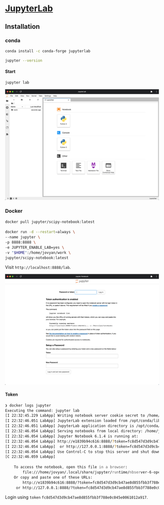 # [JupyterLab](https://jupyterlab.readthedocs.io/)

<!--
brew upgrade pyenv
pyenv install -l | grep conda
-->

## Installation

### conda

```zsh
conda install -c conda-forge jupyterlab
```

```zsh
jupyter --version
```

#### Start

```zsh
jupyter lab
```

![](images/jupyterlab.png)

### Docker

```zsh
docker pull jupyter/scipy-notebook:latest

docker run -d --restart=always \
--name jupyter \
-p 8888:8888 \
-e JUPYTER_ENABLE_LAB=yes \
-v "$HOME":/home/jovyan/work \
jupyter/scipy-notebook:latest
```

<!--
docker update --restart=no jupyter

docker exec -it jupyter jupyter --version
-->

Visit `http://localhost:8888/lab`.

![](images/jupyter_token.png)

#### Token

```zsh
❯ docker logs jupyter
Executing the command: jupyter lab
[I 22:32:45.229 LabApp] Writing notebook server cookie secret to /home/jovyan/.local/share/jupyter/runtime/notebook_cookie_secret
[I 22:32:46.051 LabApp] JupyterLab extension loaded from /opt/conda/lib/python3.8/site-packages/jupyterlab
[I 22:32:46.051 LabApp] JupyterLab application directory is /opt/conda/share/jupyter/lab
[I 22:32:46.054 LabApp] Serving notebooks from local directory: /home/jovyan
[I 22:32:46.054 LabApp] Jupyter Notebook 6.1.4 is running at:
[I 22:32:46.054 LabApp] http://e1839b94c616:8888/?token=fc8d547d3d9cb47ae8d855fbb3f788e0c045e0061012a917
[I 22:32:46.054 LabApp]  or http://127.0.0.1:8888/?token=fc8d547d3d9cb47ae8d855fbb3f788e0c045e0061012a917
[I 22:32:46.054 LabApp] Use Control-C to stop this server and shut down all kernels (twice to skip confirmation).
[C 22:32:46.059 LabApp]

    To access the notebook, open this file in a browser:
        file:///home/jovyan/.local/share/jupyter/runtime/nbserver-6-open.html
    Or copy and paste one of these URLs:
        http://e1839b94c616:8888/?token=fc8d547d3d9cb47ae8d855fbb3f788e0c045e0061012a917
     or http://127.0.0.1:8888/?token=fc8d547d3d9cb47ae8d855fbb3f788e0c045e0061012a917
```

Login using `token` `fc8d547d3d9cb47ae8d855fbb3f788e0c045e0061012a917`.
